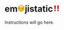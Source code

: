 ---
---

em![o](images/24/1f60f.png)jistatic![!](images/24/203c.png)
============

Instructions will go here.
